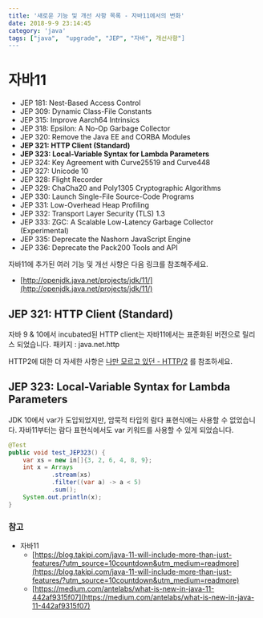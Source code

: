 ```yaml
---
title: '새로운 기능 및 개선 사항 목록 - 자바11에서의 변화'
date: 2018-9-9 23:14:45
category: 'java'
tags: ["java",  "upgrade", "JEP", "자바", 개선사항"]
---
```


# 자바11

- JEP 181: Nest-Based Access Control
- JEP 309: Dynamic Class-File Constants
- JEP 315: Improve Aarch64 Intrinsics
- JEP 318: Epsilon: A No-Op Garbage Collector
- JEP 320: Remove the Java EE and CORBA Modules
- **JEP 321: HTTP Client (Standard)**
- **JEP 323: Local-Variable Syntax for Lambda Parameters**
- JEP 324: Key Agreement with Curve25519 and Curve448
- JEP 327: Unicode 10
- JEP 328: Flight Recorder
- JEP 329: ChaCha20 and Poly1305 Cryptographic Algorithms
- JEP 330: Launch Single-File Source-Code Programs
- JEP 331: Low-Overhead Heap Profiling
- JEP 332: Transport Layer Security (TLS) 1.3
- JEP 333: ZGC: A Scalable Low-Latency Garbage Collector (Experimental)
- JEP 335: Deprecate the Nashorn JavaScript Engine
- JEP 336: Deprecate the Pack200 Tools and API

자바11에 추가된 여러 기능 및 개선 사항은 다음 링크를 참조해주세요.

- [http://openjdk.java.net/projects/jdk/11/](http://openjdk.java.net/projects/jdk/11/)

## JEP 321: HTTP Client (Standard)

자바 9 & 10에서 incubated된 HTTP client는 자바11에서는 표준화된 버전으로 릴리스 되었습니다.
패키지 : java.net.http

HTTP2에 대한 더 자세한 사항은 [나만 모르고 있던 - HTTP/2](https://www.popit.kr/%EB%82%98%EB%A7%8C-%EB%AA%A8%EB%A5%B4%EA%B3%A0-%EC%9E%88%EB%8D%98-http2/) 를 참조하세요.

## JEP 323: Local-Variable Syntax for Lambda Parameters

JDK 10에서 var가 도입되었지만, 암묵적 타입의 람다 표현식에는 사용할 수 없었습니다. 자바11부터는 람다 표현식에서도 var 키워드를 사용할 수 있게 되었습니다.

```java
@Test
public void test_JEP323() {
    var xs = new in[]{3, 2, 6, 4, 8, 9};
    int x = Arrays
            .stream(xs)
            .filter((var a) -> a < 5)
            .sum();
    System.out.println(x);
}
```
### **참고**

- 자바11
  - [https://blog.takipi.com/java-11-will-include-more-than-just-features/?utm_source=10countdown&utm_medium=readmore](https://blog.takipi.com/java-11-will-include-more-than-just-features/?utm_source=10countdown&utm_medium=readmore)
  - [https://medium.com/antelabs/what-is-new-in-java-11-442af9315f07](https://medium.com/antelabs/what-is-new-in-java-11-442af9315f07)

